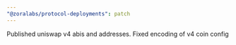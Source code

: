 ```yaml
---
"@zoralabs/protocol-deployments": patch
---
```


Published uniswap v4 abis and addresses. Fixed encoding of v4 coin config
